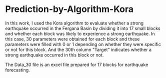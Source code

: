 # Prediction-by-Algorithm-Kora

In this work, I used the Kora algorithm to evaluate whether a strong earthquake occurred in the Fergana Basin by dividing it into 17 small blocks and whether each block was likely to experience a strong earthquake. In this case, 30 parameters were obtained for each block and these parameters were filled with 0 or 1 depending on whether they were specific or not for this block. And the 30th column "Target" indicates whether a strong earthquake occurred in this block or not.

The Data_30 file is an excel file prepared for 17 blocks for earthquake forecasting.
